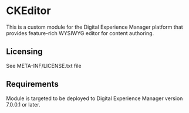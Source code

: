 CKEditor
==========================================

This is a custom module for the Digital Experience Manager platform that provides feature-rich WYSIWYG editor for content authoring.

Licensing
---------
See META-INF/LICENSE.txt file

Requirements
------------
Module is targeted to be deployed to Digital Experience Manager version 7.0.0.1 or later.
